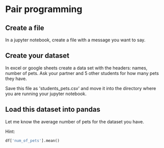 # Pair programming
## Create a file
In a jupyter notebook, create a file with a message you want to say.

## Create your dataset
In excel or google sheets create a data set with the  headers: names, number of pets. Ask your partner and 5 other students for how many pets they have.

Save this file as 'students_pets.csv' and move it into the directory where you are running your jupyter notebook.

## Load this dataset into pandas
Let me know the average number of pets for the dataset you have.

Hint:
```python
df['num_of_pets'].mean()
```

